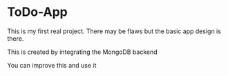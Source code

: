 # ToDo-App

This is my first real project. There may be flaws but the basic app design is there.

This is created by integrating the MongoDB backend

You can improve this and use it
